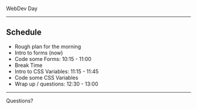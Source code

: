 <!-- _class: intro-slide nemo -->

WebDev Day

---

<!-- _class:  small  -->

## Schedule

- Rough plan for the morning
- Intro to forms (now)
- Code some Forms: 10:15 - 11:00
- Break Time
- Intro to CSS Variables: 11:15 - 11:45
- Code some CSS Variables
- Wrap up / questions: 12:30 - 13:00

---

<!-- _class: intro-slide nemo -->

Questions?
